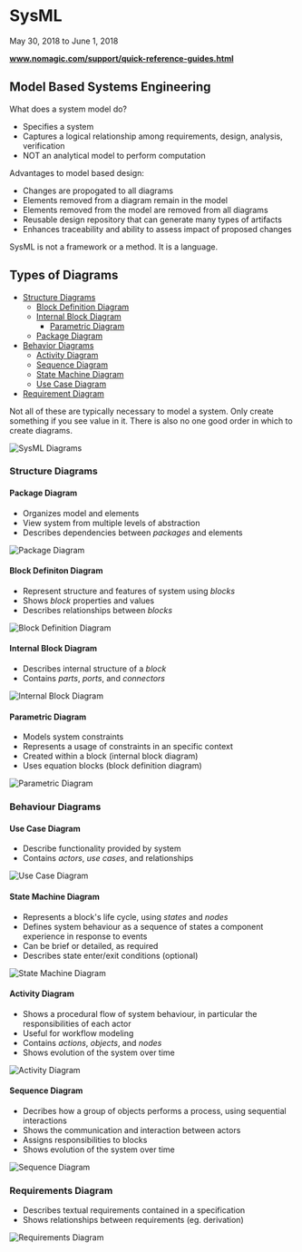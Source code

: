 # SysML

May 30, 2018 to June 1, 2018

**www.nomagic.com/support/quick-reference-guides.html**

## Model Based Systems Engineering

What does a system model do?

- Specifies a system
- Captures a logical relationship among requirements, design, analysis, verification
- NOT an analytical model to perform computation

Advantages to model based design:

- Changes are propogated to all diagrams
- Elements removed from a diagram remain in the model
- Elements removed from the model are removed from all diagrams
- Reusable design repository that can generate many types of artifacts
- Enhances traceability and ability to assess impact of proposed changes

SysML is not a framework or a method. It is a language.

## Types of Diagrams

- [Structure Diagrams](#stdiag)
  - [Block Definition Diagram](#bddiag)
  - [Internal Block Diagram](#ibdiag)
    - [Parametric Diagram](#pmdiag)
  - [Package Diagram](#pdiag)
- [Behavior Diagrams](#bhdiag)
  - [Activity Diagram](#atdiag)
  - [Sequence Diagram](#sqdiag)
  - [State Machine Diagram](#smdiag)
  - [Use Case Diagram](#ucdiag)
- [Requirement Diagram](#rqdiag)

Not all of these are typically necessary to model a system. Only create something if you see value in it. There is also no one good order in which to create diagrams.

![SysML Diagrams](https://github.com/kathrynhamilton/textbooks/SystemsEnginering/images/smldiag.png "Caption")

### <a name="stdiag"></a>Structure Diagrams 

#### Package Diagram <a name="pdiag"></a>

- Organizes model and elements
- View system from multiple levels of abstraction
- Describes dependencies between *packages* and elements

![Package Diagram](https://github.com/kathrynhamilton/textbooks/SystemsEnginering/images/pdiag.png "Quick Reference Guide: Package Diagram")

#### Block Definiton Diagram <a name="bddiag"></a>

- Represent structure and features of system using *blocks*
- Shows *block* properties and values
- Describes relationships between *blocks*

![Block Definition Diagram](https://github.com/kathrynhamilton/textbooks/SystemsEnginering/images/bddiag.png "Quick Reference Guide: Block Definition Diagram")

#### Internal Block Diagram <a name="ibdiag"></a>

- Describes internal structure of a *block*
- Contains *parts*, *ports*, and *connectors*

![Internal Block Diagram](https://github.com/kathrynhamilton/textbooks/SystemsEnginering/images/ibdiag.png "Quick Reference Guide: Internal Block Diagram")

#### Parametric Diagram <a name="pmdiag"></a>

- Models system constraints
- Represents a usage of constraints in an specific context
- Created within a block (internal block diagram)
- Uses equation blocks (block definition diagram)

![Parametric Diagram](https://github.com/kathrynhamilton/textbooks/SystemsEnginering/images/pmdiag.png "Quick Reference Guide: Parametric Diagram")

### Behaviour Diagrams <a name="bhdiag"></a>

#### Use Case Diagram <a name="ucdiag"></a>

- Describe functionality provided by system
- Contains *actors*, *use cases*, and relationships

![Use Case Diagram](https://github.com/kathrynhamilton/textbooks/SystemsEnginering/images/ucdiag.png "Quick Reference Guide: Use Case Diagram")

#### State Machine Diagram <a name="smdiag"></a>

- Represents a block's life cycle, using *states* and *nodes*
- Defines system behaviour as a sequence of states a component experience in response to events
- Can be brief or detailed, as required
- Describes state enter/exit conditions (optional)

![State Machine Diagram](https://github.com/kathrynhamilton/textbooks/SystemsEnginering/images/smdiag.png "Quick Reference Guide: State Machine Diagram")

#### Activity Diagram <a name="atdiag"></a>

- Shows a procedural flow of system behaviour, in particular the responsibilities of each actor
- Useful for workflow modeling
- Contains *actions*, *objects*, and *nodes*
- Shows evolution of the system over time

![Activity Diagram](https://github.com/kathrynhamilton/textbooks/SystemsEnginering/images/atdiag.png "Quick Reference Guide: Activity Diagram")

#### Sequence Diagram <a name="sqdiag"></a>

- Decribes how a group of objects performs a process, using sequential interactions
- Shows the communication and interaction between actors
- Assigns responsibilities to blocks
- Shows evolution of the system over time

![Sequence Diagram](https://github.com/kathrynhamilton/textbooks/SystemsEnginering/images/sqdiag.png "Quick Reference Guide: Sequence Diagram")

### Requirements Diagram <a name="rqdiag"></a>

- Describes textual requirements contained in a specification
- Shows relationships between requirements (eg. derivation)

![Requirements Diagram](https://github.com/kathrynhamilton/textbooks/SystemsEnginering/images/rqdiag.png "Quick Reference Guide: Requirements Diagram")

##
